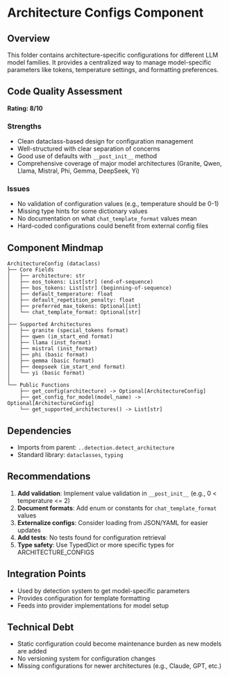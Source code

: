 # Architecture Configs Component

## Overview
This folder contains architecture-specific configurations for different LLM model families. It provides a centralized way to manage model-specific parameters like tokens, temperature settings, and formatting preferences.

## Code Quality Assessment
**Rating: 8/10**

### Strengths
- Clean dataclass-based design for configuration management
- Well-structured with clear separation of concerns
- Good use of defaults with `__post_init__` method
- Comprehensive coverage of major model architectures (Granite, Qwen, Llama, Mistral, Phi, Gemma, DeepSeek, Yi)

### Issues
- No validation of configuration values (e.g., temperature should be 0-1)
- Missing type hints for some dictionary values
- No documentation on what `chat_template_format` values mean
- Hard-coded configurations could benefit from external config files

## Component Mindmap
```
ArchitectureConfig (dataclass)
├── Core Fields
│   ├── architecture: str
│   ├── eos_tokens: List[str] (end-of-sequence)
│   ├── bos_tokens: List[str] (beginning-of-sequence)
│   ├── default_temperature: float
│   ├── default_repetition_penalty: float
│   ├── preferred_max_tokens: Optional[int]
│   └── chat_template_format: Optional[str]
│
├── Supported Architectures
│   ├── granite (special_tokens format)
│   ├── qwen (im_start_end format)
│   ├── llama (inst_format)
│   ├── mistral (inst_format)
│   ├── phi (basic format)
│   ├── gemma (basic format)
│   ├── deepseek (im_start_end format)
│   └── yi (basic format)
│
└── Public Functions
    ├── get_config(architecture) -> Optional[ArchitectureConfig]
    ├── get_config_for_model(model_name) -> Optional[ArchitectureConfig]
    └── get_supported_architectures() -> List[str]
```

## Dependencies
- Imports from parent: `..detection.detect_architecture`
- Standard library: `dataclasses`, `typing`

## Recommendations
1. **Add validation**: Implement value validation in `__post_init__` (e.g., 0 < temperature <= 2)
2. **Document formats**: Add enum or constants for `chat_template_format` values
3. **Externalize configs**: Consider loading from JSON/YAML for easier updates
4. **Add tests**: No tests found for configuration retrieval
5. **Type safety**: Use TypedDict or more specific types for ARCHITECTURE_CONFIGS

## Integration Points
- Used by detection system to get model-specific parameters
- Provides configuration for template formatting
- Feeds into provider implementations for model setup

## Technical Debt
- Static configuration could become maintenance burden as new models are added
- No versioning system for configuration changes
- Missing configurations for newer architectures (e.g., Claude, GPT, etc.)